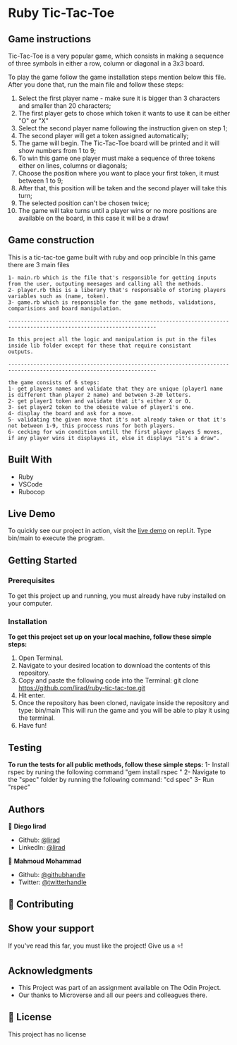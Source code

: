 # Ruby Tic-Tac-Toe

## Game instructions

Tic-Tac-Toe is a very popular game, which consists in making a sequence of three symbols in either a row, column or diagonal in a 3x3 board.

To play the game follow the game installation steps mention below this file. After you done that, run the main file and follow these steps:

1. Select the first player name - make sure it is bigger than 3 characters and smaller than 20 characters;
2. The first player gets to chose which token it wants to use it can be either "O" or "X"
3. Select the second player name following the instruction given on step 1;
4. The second player will get a token assigned automatically;
5. The game will begin. The Tic-Tac-Toe board will be printed and it will show numbers from 1 to 9;
6. To win this game one player must make a sequence of three tokens either on lines, columns or diagonals;
7. Choose the position where you want to place your first token, it must between 1 to 9;
8. After that, this position will be taken and the second player will take this turn;
9. The selected position can't be chosen twice;
10. The game will take turns until a player wins or no more positions are available on the board, in this case it will be a draw!

## Game construction

This is a tic-tac-toe game built with ruby and oop princible 
    In this game there are 3 main files 

    1- main.rb which is the file that's responsible for getting inputs from the user, outputing meesages and calling all the methods.
    2- player.rb this is a liberary that's responsable of storing players variables such as (name, token).
    3- game.rb which is responsible for the game methods, validations, comparisions and board manipulation.

    ---------------------------------------------------------------------------------------------------------------------

    In this project all the logic and manipulation is put in the files inside lib folder except for these that require consistant
    outputs.

    ---------------------------------------------------------------------------------------------------------------------

    the game consists of 6 steps:
    1- get players names and validate that they are unique (player1 name is different than player 2 name) and between 3-20 letters.
    2- get player1 token and validate that it's either X or O.
    3- set player2 token to the obesite value of player1's one.
    4- display the board and ask for a move.
    5- validating the given move that it's not already taken or that it's not between 1-9, this proccess runs for both players.
    6- cecking for win condition untill the first player playes 5 moves, if any player wins it displayes it, else it displays "it's a draw".


## Built With

- Ruby
- VSCode
- Rubocop

## Live Demo

To quickly see our project in action, visit the [live demo](https://repl.it/join/recaiufz-lirad) on repl.it. Type bin/main to execute the program.

## Getting Started

### Prerequisites

To get this project up and running, you must already have ruby installed on your computer.

### Installation

**To get this project set up on your local machine, follow these simple steps:**

1. Open Terminal.
2. Navigate to your desired location to download the contents of this repository.
3. Copy and paste the following code into the Terminal:
    git clone https://github.com/lirad/ruby-tic-tac-toe.git
4. Hit enter.
5. Once the repository has been cloned, navigate inside the repository and type:
    bin/main
    This will run the game and you will be able to play it using the terminal.
6. Have fun!

## Testing 
**To run the tests for all public methods, follow these simple steps:**
1- Install rspec by runing the following command "gem install rspec "
2- Navigate to the "spec" folder by running the following command: "cd spec"
3- Run "rspec"

## Authors

👤 **Diego lirad**
- Github: [@lirad](https://github.com/lirad)
- LinkedIn: [@lirad](https://www.linkedin.com/in/diegoalira/)

👤 **Mahmoud Mohammad**

- Github: [@githubhandle](https://github.com/mahmoud717)
- Twitter: [@twitterhandle](https://twitter.com/mahmoud26369406)

## :handshake: Contributing

## Show your support
If you've read this far, you must like the project! Give us a :star:️!
## Acknowledgments
- This Project was part of an assignment available on The Odin Project.
- Our thanks to Microverse and all our peers and colleagues there.
## :memo: License
This project has no license
